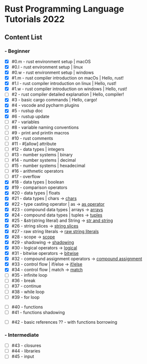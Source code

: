 # Rust Programming Language Tutorials 2022

## Content List

### - Beginner

- [x] #0.m - rust environment setup | macOS
- [x] #0.l - rust environment setup | linux
- [x] #0.w - rust environment setup | windows
- [x] #1.m - rust compiler introduction on macOs | Hello, rust!
- [x] #1.l - rust compiler introduction on linux | Hello, rust!
- [x] #1.w - rust compiler introduction on windows | Hello, rust!
- [ ] #2 - rust compiler detailed explanation | Hello, compiler!
- [x] #3 - basic cargo commands | Hello, cargo!
- [x] #4 - vscode and pycharm plugins
- [x] #5 - rustup doc
- [x] #6 - rustup update
- [ ] #7 - variables
- [ ] #8 - variable naming conventions
- [ ] #9 - print and println macros
- [ ] #10 - rust comments
- [ ] #11 - #[allow] attribute
- [ ] #12 - data types | integers
- [ ] #13 - number systems | binary
- [ ] #14 - number systems | decimal
- [ ] #15 - number systems | hexadecimal
- [ ] #16 - arithmetic operators
- [ ] #17 - overflow
- [x] #18 - data types | boolean
- [x] #19 - comparison operators
- [x] #20 - data types | floats
- [x] #21 - data types | chars -> [chars](chars)
- [x] #22 - type casting operator | as -> [as operator](as_operator)
- [x] #23 - compound data types | arrays -> [arrays](arrays)
- [x] #24 - compound data types | tuples -> [tuples](tuples)
- [x] #25 - &str(string literal) and String -> [str and string](str_and_string)
- [x] #26 - string slices -> [string slices](string_slices)
- [x] #27 - raw string literals -> [raw string literals](raw_string_literal)
- [x] #28 - scope -> [scope](scope)
- [x] #29 - shadowing -> [shadowing](shadowing)
- [x] #30 - logical operators -> [logical](logical)
- [x] #31 - bitwise operators -> [bitwise](bitwise)
- [x] #32 - compound assignment operators -> [compound assignment](compound_assignment)
- [x] #33 - control flow | if/else -> [if/else](if_else)
- [x] #34 - control flow | match -> [match](match_example)
- [ ] #35 - infinite loop
- [ ] #36 - break
- [ ] #37 - continue
- [ ] #38 - while loop
- [ ] #39 - for loop
<!--
- [ ] for loop Strings string literal
// https://www.educative.io/answers/what-is-stringchars-in-rust -->
- [ ] #40 - functions
- [ ] #41 - functions shadowing
<!-- linked learn 6.7-->
- [ ] #42 - basic references ?? - with functions borrowing
<!-- reference
     dereference // belki 42 ye aktarılır ownership başlanabilir -->
### - Intermediate

- [ ] #43 - closures
- [ ] #44 - libraries
- [ ] #45 - input
<!--
https://www.tutorialspoint.com/rust/rust_file_input_output.htm
- [ ] ownership
     
     borrowing

- [ ] struct 
        struct update :: 10.2 linked
        struct - pub ::hadi yeni bir yöntemle struct tanımlayalım
        methods impl - 10.4 associated function new Self keywordle de tanımla
        impl - yazdir() get_name()
        
        tuple structs
        generic 
        generic type safe vektör örneği
        https://www.tutorialspoint.com/rust/rust_generic_types.htm
        generic method <T, U> ve <u8, u8>
        generic partialOrd
        trait implementasyonu
        trait - Debug formatting & Display Traits
        trait - Default value
        trait - partialEq
        trait derivable
        trait - static
        trait - &dyn ?? dynamic dispact
     aynı video olabilir -   trait - dyn shortway
            aynı -  trait - dyn impl keyword shortway
        
        MODULES
        
        lifetimes
       - [ ] constants | const, static
        enums
        enum function
        options -- https://www.linkedin.com/learning/rust-essential-training/3145782?autoSkip=true&autoplay=true&resume=false   matching Option<T>
        if let
        while let
        results
        kind error handling
        panic!
        unwrap()
        expect()
        new data types collections
                -vectors 
                -hashmaps
                -btree
        ITERATOR
                Fn .iter
                FnMut .iter_mut()
                FnOnce .into_iter()
        COLLECT



### - Advanced
        reference types
        smart pointers
        box
        CustomBoxßßhttps://www.tutorialspoint.com/rust/rust_smart_pointers.htm
        rc
        arc
        mutex
        rwLock
- [ ] async
        channel (sync, send)
- [ ] tokio
        macros
- [ ] 
- [ ]
- [ ]
- [ ]
- [ ]
- [ ]
- [ ]
- [ ]
- [ ]
- [ ]
- [ ]
- [ ]
- [ ]
- [ ]
- [ ]
- [ ]
- [ ]
- [ ]
- [ ]
- [ ]
- [ ]
- [ ]
- [ ]
- [ ]
- [ ]
- [ ]
- [ ]
- [ ]
- [ ]
- [ ]
- [ ]

-->
